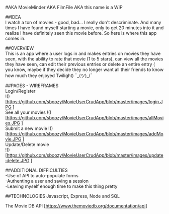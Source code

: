 
#AKA MovieMinder AKA FilmFile AKA this name is a WIP  
  
##IDEA  
I watch a ton of movies - good, bad... I really don't descriminate.  And many times I have found myself starting a movie, only to get 20 minutes into it and realize I have definitely seen this movie before. So here is where this app comes in.  
  
##OVERVIEW  
This is an app where a user logs in and makes entries on movies they have seen, with the ability to rate that movie (1 to 5 stars), can view all the movies they have seen, can edit their previous entries or delete an entire entry ( you know, maybe if they decide they no longer want all their friends to know how much they enjoyed Twilight)  ¯\_(ツ)_/¯  

##PAGES - WIREFRAMES  
Login/Register  
!()[https://github.com/sboozy/MovieUserCrudApp/blob/master/images/login.JPG ]  
See all your movies 
!()[https://github.com/sboozy/MovieUserCrudApp/blob/master/images/allMovies.JPG ]     
Submit a new movie 
!()[https://github.com/sboozy/MovieUserCrudApp/blob/master/images/addMovie.JPG ]    
Update/Delete movie  
!()[https://github.com/sboozy/MovieUserCrudApp/blob/master/images/update:delete.JPG ]
  
##ADDITIONAL DIFFICULTIES  
-Use of API to auto-populate forms  
-Authenting a user and saving a session  
-Leaving myself enough time to make this thing pretty
  
##TECHNOLOGIES
Javascript, Express, Node and SQL 
  
The Movie DB API [https://www.themoviedb.org/documentation/api]  
  

